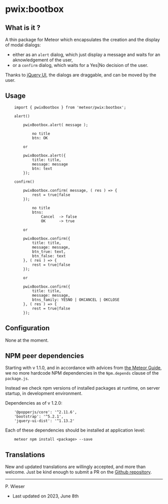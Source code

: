 # pwix:bootbox

## What is it ?

A thin package for Meteor which encapsulates the creation and the display of modal dialogs:
- either as an `alert` dialog, which just display a message and waits for an aknowledgement of the user,
- or a `confirm` dialog, which waits for a Yes|No decision of the user.

Thanks to [jQuery UI](https://jqueryui.com/), the dialogs are draggable, and can be moved by the user.

## Usage

```
    import { pwixBootbox } from 'meteor/pwix:bootbox';

    alert()

        pwixBootbox.alert( message );

            no title
            btn: OK

        or

        pwixBootbox.alert({
            title: title,
            message: message
            btn: text
        });

    confirm()

        pwixBootbox.confirm( message, ( res ) => {
            rest = true|false
        });

            no title
            btns:
                Cancel  -> false
                OK      -> true

        or

        pwixBootbox.confirm({
            title: title,
            message: message,
            btn_true: text,
            btn_false: text
        }, ( res ) => {
            rest = true|false
        });

        or

        pwixBootbox.confirm({
            title: title,
            message: message,
            btns_family: YESNO | OKCANCEL | OKCLOSE
        }, ( res ) => {
            rest = true|false
        });
```

## Configuration

None at the moment.

## NPM peer dependencies

Starting with v 1.1.0, and in accordance with advices from [the Meteor Guide](https://guide.meteor.com/writing-atmosphere-packages.html#npm-dependencies), we no more hardcode NPM dependencies in the `Npm.depends` clause of the `package.js`. 

Instead we check npm versions of installed packages at runtime, on server startup, in development environment.

Dependencies as of v 1.2.0:
```
    '@popperjs/core': '^2.11.6',
    'bootstrap': '^5.2.1',
    'jquery-ui-dist': '^1.13.2'
```

Each of these dependencies should be installed at application level:
```
    meteor npm install <package> --save
```

## Translations

New and updated translations are willingly accepted, and more than welcome. Just be kind enough to submit a PR on the [Github repository](https://github.com/trychlos/pwix-bootbox/pulls).

---
P. Wieser
- Last updated on 2023, June 8th
